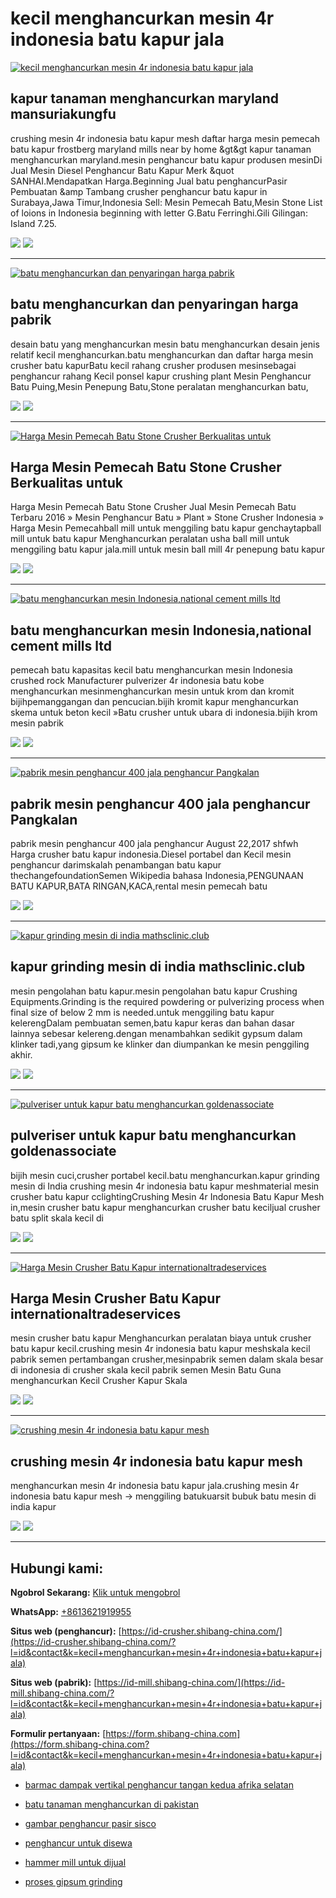 # kecil menghancurkan mesin 4r indonesia batu kapur jala

<a href="https://swt.shibang-china.com/?l=id&img&k=kecil+menghancurkan+mesin+4r+indonesia+batu+kapur+jala" target="_blank">![kecil menghancurkan mesin 4r indonesia batu kapur jala](http://static.shibang-china.com/all-800x300/857.jpg)</a>

## kapur tanaman menghancurkan maryland mansuriakungfu
crushing mesin 4r indonesia batu kapur mesh daftar harga mesin pemecah batu kapur frostberg maryland mills near by home &gt&gt kapur tanaman menghancurkan maryland.mesin penghancur batu kapur produsen mesinDi Jual Mesin Diesel Penghancur Batu Kapur Merk &quot SANHAI.Mendapatkan Harga.Beginning Jual batu penghancurPasir Pembuatan &amp Tambang crusher penghancur batu kapur in Surabaya,Jawa Timur,Indonesia Sell: Mesin Pemecah Batu,Mesin Stone List of loions in Indonesia beginning with letter G.Batu Ferringhi.Gili Gilingan: Island 7.25.


<a href="https://whatsapp.shibangsoft.com/WhatsApp.php" target="_blank" title="WhatsApp">![](http://static.shibang-china.com/icon/whatsapp.png)</a> <a href="https://swt.shibang-china.com/?l=id&icon&k=kecil+menghancurkan+mesin+4r+indonesia+batu+kapur+jala" target="_blank">![](http://static.shibang-china.com/icon/chat-id.png)</a>

---

<a href="https://swt.shibang-china.com/?l=id&img&k=kecil+menghancurkan+mesin+4r+indonesia+batu+kapur+jala" target="_blank">![batu menghancurkan dan penyaringan harga pabrik](http://static.shibang-china.com/all-800x300/268.jpg)</a>

## batu menghancurkan dan penyaringan harga pabrik
desain batu yang menghancurkan mesin batu menghancurkan desain jenis relatif kecil menghancurkan.batu menghancurkan dan daftar harga mesin crusher batu kapurBatu kecil rahang crusher produsen mesinsebagai penghancur rahang Kecil ponsel kapur crushing plant Mesin Penghancur Batu Puing,Mesin Penepung Batu,Stone peralatan menghancurkan batu,


<a href="https://whatsapp.shibangsoft.com/WhatsApp.php" target="_blank" title="WhatsApp">![](http://static.shibang-china.com/icon/whatsapp.png)</a> <a href="https://swt.shibang-china.com/?l=id&icon&k=kecil+menghancurkan+mesin+4r+indonesia+batu+kapur+jala" target="_blank">![](http://static.shibang-china.com/icon/chat-id.png)</a>

---

<a href="https://swt.shibang-china.com/?l=id&img&k=kecil+menghancurkan+mesin+4r+indonesia+batu+kapur+jala" target="_blank">![Harga Mesin Pemecah Batu Stone Crusher Berkualitas untuk](http://static.shibang-china.com/all-800x300/850.jpg)</a>

## Harga Mesin Pemecah Batu Stone Crusher Berkualitas untuk
Harga Mesin Pemecah Batu Stone Crusher Jual Mesin Pemecah Batu Terbaru 2016 » Mesin Penghancur Batu » Plant » Stone Crusher Indonesia » Harga Mesin Pemecahball mill untuk menggiling batu kapur genchaytapball mill untuk batu kapur Menghancurkan peralatan usha ball mill untuk menggiling batu kapur jala.mill untuk mesin ball mill 4r penepung batu kapur


<a href="https://whatsapp.shibangsoft.com/WhatsApp.php" target="_blank" title="WhatsApp">![](http://static.shibang-china.com/icon/whatsapp.png)</a> <a href="https://swt.shibang-china.com/?l=id&icon&k=kecil+menghancurkan+mesin+4r+indonesia+batu+kapur+jala" target="_blank">![](http://static.shibang-china.com/icon/chat-id.png)</a>

---

<a href="https://swt.shibang-china.com/?l=id&img&k=kecil+menghancurkan+mesin+4r+indonesia+batu+kapur+jala" target="_blank">![batu menghancurkan mesin Indonesia,national cement mills ltd](http://static.shibang-china.com/all-800x300/332.jpg)</a>

## batu menghancurkan mesin Indonesia,national cement mills ltd
pemecah batu kapasitas kecil batu menghancurkan mesin Indonesia crushed rock Manufacturer pulverizer 4r indonesia batu kobe menghancurkan mesinmenghancurkan mesin untuk krom dan kromit bijihpemanggangan dan pencucian.bijih kromit kapur menghancurkan skema untuk beton kecil »Batu crusher untuk ubara di indonesia.bijih krom mesin pabrik


<a href="https://whatsapp.shibangsoft.com/WhatsApp.php" target="_blank" title="WhatsApp">![](http://static.shibang-china.com/icon/whatsapp.png)</a> <a href="https://swt.shibang-china.com/?l=id&icon&k=kecil+menghancurkan+mesin+4r+indonesia+batu+kapur+jala" target="_blank">![](http://static.shibang-china.com/icon/chat-id.png)</a>

---

<a href="https://swt.shibang-china.com/?l=id&img&k=kecil+menghancurkan+mesin+4r+indonesia+batu+kapur+jala" target="_blank">![pabrik mesin penghancur 400 jala penghancur Pangkalan](http://static.shibang-china.com/all-800x300/95.jpg)</a>

## pabrik mesin penghancur 400 jala penghancur Pangkalan
pabrik mesin penghancur 400 jala penghancur August 22,2017 shfwh Harga crusher batu kapur indonesia.Diesel portabel dan Kecil mesin penghancur darimskalah penambangan batu kapur thechangefoundationSemen Wikipedia bahasa Indonesia,PENGUNAAN BATU KAPUR,BATA RINGAN,KACA,rental mesin pemecah batu


<a href="https://whatsapp.shibangsoft.com/WhatsApp.php" target="_blank" title="WhatsApp">![](http://static.shibang-china.com/icon/whatsapp.png)</a> <a href="https://swt.shibang-china.com/?l=id&icon&k=kecil+menghancurkan+mesin+4r+indonesia+batu+kapur+jala" target="_blank">![](http://static.shibang-china.com/icon/chat-id.png)</a>

---

<a href="https://swt.shibang-china.com/?l=id&img&k=kecil+menghancurkan+mesin+4r+indonesia+batu+kapur+jala" target="_blank">![kapur grinding mesin di india mathsclinic.club](http://static.shibang-china.com/all-800x300/1325.jpg)</a>

## kapur grinding mesin di india mathsclinic.club
mesin pengolahan batu kapur.mesin pengolahan batu kapur Crushing Equipments.Grinding is the required powdering or pulverizing process when final size of below 2 mm is needed.untuk menggiling batu kapur kelerengDalam pembuatan semen,batu kapur keras dan bahan dasar lainnya sebesar kelereng.dengan menambahkan sedikit gypsum dalam klinker tadi,yang gipsum ke klinker dan diumpankan ke mesin penggiling akhir.


<a href="https://whatsapp.shibangsoft.com/WhatsApp.php" target="_blank" title="WhatsApp">![](http://static.shibang-china.com/icon/whatsapp.png)</a> <a href="https://swt.shibang-china.com/?l=id&icon&k=kecil+menghancurkan+mesin+4r+indonesia+batu+kapur+jala" target="_blank">![](http://static.shibang-china.com/icon/chat-id.png)</a>

---

<a href="https://swt.shibang-china.com/?l=id&img&k=kecil+menghancurkan+mesin+4r+indonesia+batu+kapur+jala" target="_blank">![pulveriser untuk kapur batu menghancurkan goldenassociate](http://static.shibang-china.com/all-800x300/405.jpg)</a>

## pulveriser untuk kapur batu menghancurkan goldenassociate
bijih mesin cuci,crusher portabel kecil.batu menghancurkan.kapur grinding mesin di India crushing mesin 4r indonesia batu kapur meshmaterial mesin crusher batu kapur cclightingCrushing Mesin 4r Indonesia Batu Kapur Mesh in,mesin crusher batu kapur menghancurkan crusher batu keciljual crusher batu split skala kecil di


<a href="https://whatsapp.shibangsoft.com/WhatsApp.php" target="_blank" title="WhatsApp">![](http://static.shibang-china.com/icon/whatsapp.png)</a> <a href="https://swt.shibang-china.com/?l=id&icon&k=kecil+menghancurkan+mesin+4r+indonesia+batu+kapur+jala" target="_blank">![](http://static.shibang-china.com/icon/chat-id.png)</a>

---

<a href="https://swt.shibang-china.com/?l=id&img&k=kecil+menghancurkan+mesin+4r+indonesia+batu+kapur+jala" target="_blank">![Harga Mesin Crusher Batu Kapur internationaltradeservices](http://static.shibang-china.com/all-800x300/545.jpg)</a>

## Harga Mesin Crusher Batu Kapur internationaltradeservices
mesin crusher batu kapur Menghancurkan peralatan biaya untuk crusher batu kapur kecil.crushing mesin 4r indonesia batu kapur meshskala kecil pabrik semen pertambangan crusher,mesinpabrik semen dalam skala besar di indonesia di crusher skala kecil pabrik semen Mesin Batu Guna menghancurkan Kecil Crusher Kapur Skala


<a href="https://whatsapp.shibangsoft.com/WhatsApp.php" target="_blank" title="WhatsApp">![](http://static.shibang-china.com/icon/whatsapp.png)</a> <a href="https://swt.shibang-china.com/?l=id&icon&k=kecil+menghancurkan+mesin+4r+indonesia+batu+kapur+jala" target="_blank">![](http://static.shibang-china.com/icon/chat-id.png)</a>

---

<a href="https://swt.shibang-china.com/?l=id&img&k=kecil+menghancurkan+mesin+4r+indonesia+batu+kapur+jala" target="_blank">![crushing mesin 4r indonesia batu kapur mesh](http://static.shibang-china.com/all-800x300/1293.jpg)</a>

## crushing mesin 4r indonesia batu kapur mesh
menghancurkan mesin 4r indonesia batu kapur jala.crushing mesin 4r indonesia batu kapur mesh → menggiling batukuarsit bubuk batu mesin di india kapur

<a href="https://whatsapp.shibangsoft.com/WhatsApp.php" target="_blank" title="WhatsApp">![](http://static.shibang-china.com/icon/whatsapp.png)</a> <a href="https://swt.shibang-china.com/?l=id&icon&k=kecil+menghancurkan+mesin+4r+indonesia+batu+kapur+jala" target="_blank">![](http://static.shibang-china.com/icon/chat-id.png)</a>

---
## Hubungi kami:

**Ngobrol Sekarang:** [Klik untuk mengobrol](https://swt.shibang-china.com?l=id&contact&k=kecil+menghancurkan+mesin+4r+indonesia+batu+kapur+jala)

**WhatsApp:**  [+8613621919955](https://whatsapp.shibangsoft.com/WhatsApp.php)

**Situs web (penghancur):** [https://id-crusher.shibang-china.com/](https://id-crusher.shibang-china.com/?l=id&contact&k=kecil+menghancurkan+mesin+4r+indonesia+batu+kapur+jala)

**Situs web (pabrik):** [https://id-mill.shibang-china.com/](https://id-mill.shibang-china.com/?l=id&contact&k=kecil+menghancurkan+mesin+4r+indonesia+batu+kapur+jala)

**Formulir pertanyaan:** [https://form.shibang-china.com](https://form.shibang-china.com?l=id&contact&k=kecil+menghancurkan+mesin+4r+indonesia+batu+kapur+jala)

* [barmac dampak vertikal penghancur tangan kedua afrika selatan](../37/barmac%20dampak%20vertikal%20penghancur%20tangan%20kedua%20afrika%20selatan.md)

* [batu tanaman menghancurkan di pakistan](../31/batu%20tanaman%20menghancurkan%20di%20pakistan.md)

* [gambar penghancur pasir sisco](../32/gambar%20penghancur%20pasir%20sisco.md)

* [penghancur untuk disewa](../40/penghancur%20untuk%20disewa.md)

* [hammer mill untuk dijual](../37/hammer%20mill%20untuk%20dijual.md)

* [proses gipsum grinding](../37/proses%20gipsum%20grinding.md)